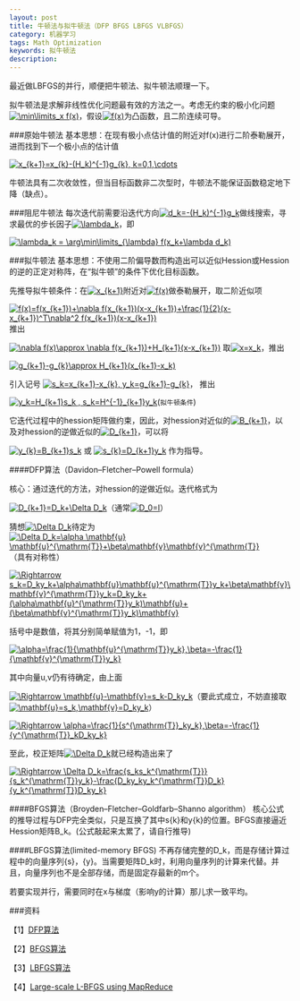 ```yaml
---
layout: post
title: 牛顿法与拟牛顿法（DFP BFGS LBFGS VLBFGS）
category: 机器学习
tags: Math Optimization 
keywords: 拟牛顿法
description: 
---
```


最近做LBFGS的并行，顺便把牛顿法、拟牛顿法顺理一下。

拟牛顿法是求解非线性优化问题最有效的方法之一。考虑无约束的极小化问题<a href="http://www.codecogs.com/eqnedit.php?latex=\min\limits_x&space;f(x)" target="_blank"><img src="http://latex.codecogs.com/gif.latex?\min\limits_x&space;f(x)" title="\min\limits_x f(x)" /></a>，假设<a href="http://www.codecogs.com/eqnedit.php?latex=f(x)" target="_blank"><img src="http://latex.codecogs.com/gif.latex?f(x)" title="f(x)" /></a>为凸函数，且二阶连续可导。

###原始牛顿法
基本思想：在现有极小点估计值的附近对f(x)进行二阶泰勒展开，进而找到下一个极小点的估计值

<a href="http://www.codecogs.com/eqnedit.php?latex=x_{k&plus;1}=x_{k}-(H_k)^{-1}g_{k},&space;k=0,1,\cdots" target="_blank"><img src="http://latex.codecogs.com/gif.latex?x_{k&plus;1}=x_{k}-(H_k)^{-1}g_{k},&space;k=0,1,\cdots" title="x_{k+1}=x_{k}-(H_k)^{-1}g_{k}, k=0,1,\cdots" /></a>

牛顿法具有二次收敛性，但当目标函数非二次型时，牛顿法不能保证函数稳定地下降（缺点）。


###阻尼牛顿法
每次迭代前需要沿迭代方向<a href="http://www.codecogs.com/eqnedit.php?latex=d_k=-(H_k)^{-1}g_k" target="_blank"><img src="http://latex.codecogs.com/gif.latex?d_k=-(H_k)^{-1}g_k" title="d_k=-(H_k)^{-1}g_k" /></a>做线搜索，寻求最优的步长因子<a href="http://www.codecogs.com/eqnedit.php?latex=\lambda_k" target="_blank"><img src="http://latex.codecogs.com/gif.latex?\lambda_k" title="\lambda_k" /></a>，即

<a href="http://www.codecogs.com/eqnedit.php?latex=\lambda_k&space;=&space;\arg\min\limits_{\lambda}&space;f(x_k&plus;\lambda&space;d_k)" target="_blank"><img src="http://latex.codecogs.com/gif.latex?\lambda_k&space;=&space;\arg\min\limits_{\lambda}&space;f(x_k&plus;\lambda&space;d_k)" title="\lambda_k = \arg\min\limits_{\lambda} f(x_k+\lambda d_k)" /></a>


###拟牛顿法
基本思想：不使用二阶偏导数而构造出可以近似Hession或Hession的逆的正定对称阵，在“拟牛顿”的条件下优化目标函数。

先推导拟牛顿条件：在<a href="http://www.codecogs.com/eqnedit.php?latex=x_{k&plus;1}" target="_blank"><img src="http://latex.codecogs.com/gif.latex?x_{k&plus;1}" title="x_{k+1}" /></a>附近对<a href="http://www.codecogs.com/eqnedit.php?latex=f(x)" target="_blank"><img src="http://latex.codecogs.com/gif.latex?f(x)" title="f(x)" /></a>做泰勒展开，取二阶近似项

<a href="http://www.codecogs.com/eqnedit.php?latex=f(x)=f(x_{k&plus;1})&plus;\nabla&space;f(x_{k&plus;1})(x-x_{k&plus;1})&plus;\frac{1}{2}(x-x_{k&plus;1})^T\nabla^2&space;f(x_{k&plus;1})(x-x_{k&plus;1})" target="_blank"><img src="http://latex.codecogs.com/gif.latex?f(x)=f(x_{k&plus;1})&plus;\nabla&space;f(x_{k&plus;1})(x-x_{k&plus;1})&plus;\frac{1}{2}(x-x_{k&plus;1})^T\nabla^2&space;f(x_{k&plus;1})(x-x_{k&plus;1})" title="f(x)=f(x_{k+1})+\nabla f(x_{k+1})(x-x_{k+1})+\frac{1}{2}(x-x_{k+1})^T\nabla^2 f(x_{k+1})(x-x_{k+1})" /></a>
推出

<a href="http://www.codecogs.com/eqnedit.php?latex=\nabla&space;f(x)\approx&space;\nabla&space;f(x_{k&plus;1})&plus;H_{k&plus;1}(x-x_{k&plus;1})" target="_blank"><img src="http://latex.codecogs.com/gif.latex?\nabla&space;f(x)\approx&space;\nabla&space;f(x_{k&plus;1})&plus;H_{k&plus;1}(x-x_{k&plus;1})" title="\nabla f(x)\approx \nabla f(x_{k+1})+H_{k+1}(x-x_{k+1})" /></a>
取<a href="http://www.codecogs.com/eqnedit.php?latex=x=x_k" target="_blank"><img src="http://latex.codecogs.com/gif.latex?x=x_k" title="x=x_k" /></a>，推出

<a href="http://www.codecogs.com/eqnedit.php?latex=g_{k&plus;1}-g_{k}\approx&space;H_{k&plus;1}(x_{k&plus;1}-x_k)" target="_blank"><img src="http://latex.codecogs.com/gif.latex?g_{k&plus;1}-g_{k}\approx&space;H_{k&plus;1}(x_{k&plus;1}-x_k)" title="g_{k+1}-g_{k}\approx H_{k+1}(x_{k+1}-x_k)" /></a>

引入记号 <a href="http://www.codecogs.com/eqnedit.php?latex=s_k=x_{k&plus;1}-x_{k},&space;y_k=g_{k&plus;1}-g_{k}" target="_blank"><img src="http://latex.codecogs.com/gif.latex?s_k=x_{k&plus;1}-x_{k},&space;y_k=g_{k&plus;1}-g_{k}" title="s_k=x_{k+1}-x_{k}, y_k=g_{k+1}-g_{k}" /></a>， 推出

<a href="http://www.codecogs.com/eqnedit.php?latex=y_k=H_{k&plus;1}s_k&space;,&space;s_k=H^{-1}_{k&plus;1}y_k" target="_blank"><img src="http://latex.codecogs.com/gif.latex?y_k=H_{k&plus;1}s_k&space;,&space;s_k=H^{-1}_{k&plus;1}y_k" title="y_k=H_{k+1}s_k , s_k=H^{-1}_{k+1}y_k" /></a>(`拟牛顿条件`)

它迭代过程中的hession矩阵做约束，因此，对hession对近似的<a href="http://www.codecogs.com/eqnedit.php?latex=B_{k&plus;1}" target="_blank"><img src="http://latex.codecogs.com/gif.latex?B_{k&plus;1}" title="B_{k+1}" /></a>，以及对hession的逆做近似的<a href="http://www.codecogs.com/eqnedit.php?latex=D_{k&plus;1}" target="_blank"><img src="http://latex.codecogs.com/gif.latex?D_{k&plus;1}" title="D_{k+1}" /></a>，可以将

<a href="http://www.codecogs.com/eqnedit.php?latex=y_{k}=B_{k&plus;1}s_k" target="_blank"><img src="http://latex.codecogs.com/gif.latex?y_{k}=B_{k&plus;1}s_k" title="y_{k}=B_{k+1}s_k" /></a> 或 <a href="http://www.codecogs.com/eqnedit.php?latex=s_{k}=D_{k&plus;1}y_k" target="_blank"><img src="http://latex.codecogs.com/gif.latex?s_{k}=D_{k&plus;1}y_k" title="s_{k}=D_{k+1}y_k" /></a> 作为指导。



####DFP算法（Davidon–Fletcher–Powell formula）

核心：通过迭代的方法，对hession的逆做近似。迭代格式为

<a href="http://www.codecogs.com/eqnedit.php?latex=D_{k&plus;1}=D_k&plus;\Delta&space;D_k" target="_blank"><img src="http://latex.codecogs.com/gif.latex?D_{k&plus;1}=D_k&plus;\Delta&space;D_k" title="D_{k+1}=D_k+\Delta D_k" /></a>（通常<a href="http://www.codecogs.com/eqnedit.php?latex=D_0=I" target="_blank"><img src="http://latex.codecogs.com/gif.latex?D_0=I" title="D_0=I" /></a>）

猜想<a href="http://www.codecogs.com/eqnedit.php?latex=\Delta&space;D_k" target="_blank"><img src="http://latex.codecogs.com/gif.latex?\Delta&space;D_k" title="\Delta D_k" /></a>待定为<a href="http://www.codecogs.com/eqnedit.php?latex=\Delta&space;D_k=\alpha&space;\mathbf{u}&space;\mathbf{u}^{\mathrm{T}}&plus;\beta\mathbf{v}\mathbf{v}^{\mathrm{T}}" target="_blank"><img src="http://latex.codecogs.com/gif.latex?\Delta&space;D_k=\alpha&space;\mathbf{u}&space;\mathbf{u}^{\mathrm{T}}&plus;\beta\mathbf{v}\mathbf{v}^{\mathrm{T}}" title="\Delta D_k=\alpha \mathbf{u} \mathbf{u}^{\mathrm{T}}+\beta\mathbf{v}\mathbf{v}^{\mathrm{T}}" /></a>（具有对称性）

<a href="http://www.codecogs.com/eqnedit.php?latex=\Rightarrow&space;s_k=D_ky_k&plus;\alpha\mathbf{u}\mathbf{u}^{\mathrm{T}}y_k&plus;\beta\mathbf{v}\mathbf{v}^{\mathrm{T}}y_k=D_ky_k&plus;(\alpha\mathbf{u}^{\mathrm{T}}y_k)\mathbf{u}&plus;(\beta\mathbf{v}^{\mathrm{T}}y_k)\mathbf{v}" target="_blank"><img src="http://latex.codecogs.com/gif.latex?\Rightarrow&space;s_k=D_ky_k&plus;\alpha\mathbf{u}\mathbf{u}^{\mathrm{T}}y_k&plus;\beta\mathbf{v}\mathbf{v}^{\mathrm{T}}y_k=D_ky_k&plus;(\alpha\mathbf{u}^{\mathrm{T}}y_k)\mathbf{u}&plus;(\beta\mathbf{v}^{\mathrm{T}}y_k)\mathbf{v}" title="\Rightarrow s_k=D_ky_k+\alpha\mathbf{u}\mathbf{u}^{\mathrm{T}}y_k+\beta\mathbf{v}\mathbf{v}^{\mathrm{T}}y_k=D_ky_k+(\alpha\mathbf{u}^{\mathrm{T}}y_k)\mathbf{u}+(\beta\mathbf{v}^{\mathrm{T}}y_k)\mathbf{v}" /></a>

括号中是数值，将其分别简单赋值为1，-1，即

<a href="http://www.codecogs.com/eqnedit.php?latex=\alpha=\frac{1}{\mathbf{u}^{\mathrm{T}}y_k},\beta=-\frac{1}{\mathbf{v}^{\mathrm{T}}y_k}" target="_blank"><img src="http://latex.codecogs.com/gif.latex?\alpha=\frac{1}{\mathbf{u}^{\mathrm{T}}y_k},\beta=-\frac{1}{\mathbf{v}^{\mathrm{T}}y_k}" title="\alpha=\frac{1}{\mathbf{u}^{\mathrm{T}}y_k},\beta=-\frac{1}{\mathbf{v}^{\mathrm{T}}y_k}" /></a>

其中向量u,v仍有待确定，由上面

<a href="http://www.codecogs.com/eqnedit.php?latex=\Rightarrow&space;\mathbf{u}-\mathbf{v}=s_k-D_ky_k" target="_blank"><img src="http://latex.codecogs.com/gif.latex?\Rightarrow&space;\mathbf{u}-\mathbf{v}=s_k-D_ky_k" title="\Rightarrow \mathbf{u}-\mathbf{v}=s_k-D_ky_k" /></a>（要此式成立，不妨直接取<a href="http://www.codecogs.com/eqnedit.php?latex=\mathbf{u}=s_k,\mathbf{v}=D_ky_k" target="_blank"><img src="http://latex.codecogs.com/gif.latex?\mathbf{u}=s_k,\mathbf{v}=D_ky_k" title="\mathbf{u}=s_k,\mathbf{v}=D_ky_k" /></a>）

<a href="http://www.codecogs.com/eqnedit.php?latex=\Rightarrow&space;\alpha=\frac{1}{s^{\mathrm{T}}_ky_k},\beta=-\frac{1}{y^{\mathrm{T}}_kD_ky_k}" target="_blank"><img src="http://latex.codecogs.com/gif.latex?\Rightarrow&space;\alpha=\frac{1}{s^{\mathrm{T}}_ky_k},\beta=-\frac{1}{y^{\mathrm{T}}_kD_ky_k}" title="\Rightarrow \alpha=\frac{1}{s^{\mathrm{T}}_ky_k},\beta=-\frac{1}{y^{\mathrm{T}}_kD_ky_k}" /></a>

至此，校正矩阵<a href="http://www.codecogs.com/eqnedit.php?latex=\Delta&space;D_k" target="_blank"><img src="http://latex.codecogs.com/gif.latex?\Delta&space;D_k" title="\Delta D_k" /></a>就已经构造出来了

<a href="http://www.codecogs.com/eqnedit.php?latex=\Rightarrow&space;\Delta&space;D_k=\frac{s_ks_k^{\mathrm{T}}}{s_k^{\mathrm{T}}y_k}-\frac{D_ky_ky_k^{\mathrm{T}}D_k}{y_k^{\mathrm{T}}D_ky_k}" target="_blank"><img src="http://latex.codecogs.com/gif.latex?\Rightarrow&space;\Delta&space;D_k=\frac{s_ks_k^{\mathrm{T}}}{s_k^{\mathrm{T}}y_k}-\frac{D_ky_ky_k^{\mathrm{T}}D_k}{y_k^{\mathrm{T}}D_ky_k}" title="\Rightarrow \Delta D_k=\frac{s_ks_k^{\mathrm{T}}}{s_k^{\mathrm{T}}y_k}-\frac{D_ky_ky_k^{\mathrm{T}}D_k}{y_k^{\mathrm{T}}D_ky_k}" /></a>


####BFGS算法（Broyden–Fletcher–Goldfarb–Shanno algorithm）
核心公式的推导过程与DFP完全类似，只是互换了其中s{k}和y{k}的位置。BFGS直接逼近Hession矩阵B_k。(公式敲起来太累了，请自行推导)


####LBFGS算法(limited-memory BFGS)
不再存储完整的D_k，而是存储计算过程中的向量序列{s}，{y}。当需要矩阵D_k时，利用向量序列的计算来代替。并且，向量序列也不是全部存储，而是固定存最新的m个。

若要实现并行，需要同时在x与梯度（影响y的计算）那儿求一致平均。


###资料

【1】[DFP算法](http://en.wikipedia.org/wiki/Davidon%E2%80%93Fletcher%E2%80%93Powell_formula)

【2】[BFGS算法](http://en.wikipedia.org/wiki/Broyden%E2%80%93Fletcher%E2%80%93Goldfarb%E2%80%93Shanno_algorithm)

【3】[LBFGS算法](http://en.wikipedia.org/wiki/Limited-memory_BFGS)

【4】[Large-scale L-BFGS using MapReduce](http://papers.nips.cc/paper/5333-large-scale-l-bfgs-using-mapreduce.pdf)





